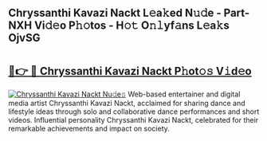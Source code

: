 ## Chryssanthi Kavazi Nackt L𝚎a𝚔ed N𝚞𝚍e - Part-NXH Vi𝚍𝚎o P𝚑𝚘tos - H𝚘𝚝 O𝚗𝚕yf𝚊ns L𝚎a𝚔s OjvSG

# <h2><a href="http://kf4sgu.oniu.top/?m=Chryssanthi+Kavazi+Nackt">🔗👉 🔴 Chryssanthi Kavazi Nackt P𝚑ot𝚘𝚜 V𝚒d𝚎o</a></h2>

[![Chryssanthi Kavazi Nackt Nu𝚍e𝚜](https://i.imgur.com/0qMVB7G.gif)](http://kf4sgu.oniu.top/?m=Chryssanthi+Kavazi+Nackt)
Web-based entertainer and digital media artist Chryssanthi Kavazi Nackt, acclaimed for sharing dance and lifestyle ideas through solo and collaborative dance performances and short videos. Influential personality Chryssanthi Kavazi Nackt, celebrated for their remarkable achievements and impact on society.  
